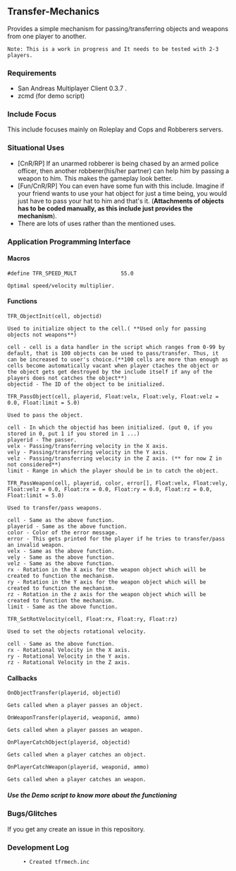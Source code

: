 ## Transfer-Mechanics

Provides a simple mechanism for passing/transferring objects and weapons from one player to another.

`Note: This is a work in progress and It needs to be tested with 2-3 players.`

### Requirements

* San Andreas Multiplayer Client 0.3.7 .
* zcmd (for demo script)

### Include Focus

This include focuses mainly on Roleplay and Cops and Robberers servers.

### Situational Uses

* [CnR/RP] If an unarmed robberer is being chased by an armed police officer, then another robberer(his/her partner) can help him by passing a weapon to him. This makes the gameplay look better.
* [Fun/CnR/RP] You can even have some fun with this include. Imagine if your friend wants to use your hat object for just a time being, you would just have to pass your hat to him and that's it. (**Attachments of objects has to be coded manually, as this include just provides the mechanism**).
* There are lots of uses rather than the mentioned uses.

### Application Programming Interface

#### Macros

```PAWN
#define TFR_SPEED_MULT           	55.0

Optimal speed/velocity multiplier.
```

#### Functions

 ```PAWN
TFR_ObjectInit(cell, objectid)

Used to initialize object to the cell.( **Used only for passing objects not weapons**)

cell - cell is a data handler in the script which ranges from 0-99 by default, that is 100 objects can be used to pass/transfer. Thus, it can be increased to user's choice.(**100 cells are more than enough as cells become automatically vacant when player ctaches the object or the object gets get destroyed by the include itself if any of the players does not catches the object**)
objectid - The ID of the object to be initialized.

```

 ```PAWN
TFR_PassObject(cell, playerid, Float:velx, Float:vely, Float:velz = 0.0, Float:limit = 5.0)
 
Used to pass the object.

cell - In which the objectid has been initialized. (put 0, if you stored in 0, put 1 if you stored in 1 ...)
playerid - The passer.
velx - Passing/transferring velocity in the X axis.
vely - Passing/transferring velocity in the Y axis.
velz - Passing/transferring velocity in the Z axis. (** for now Z in not considered**)
limit - Range in which the player should be in to catch the object.
```

```PAWN
TFR_PassWeapon(cell, playerid, color, error[], Float:velx, Float:vely, Float:velz = 0.0, Float:rx = 0.0, Float:ry = 0.0, Float:rz = 0.0, Float:limit = 5.0)

Used to transfer/pass weapons.

cell - Same as the above function.
playerid - Same as the above function.
color - Color of the error message.
error - This gets printed for the player if he tries to transfer/pass an invalid weapon.
velx - Same as the above function.
vely - Same as the above function.
velz - Same as the above function.
rx - Rotation in the X axis for the weapon object which will be created to function the mechanism.
ry - Rotation in the Y axis for the weapon object which will be created to function the mechanism.
rz - Rotation in the z axis for the weapon object which will be created to function the mechanism.
limit - Same as the above function.
```

```PAWN
TFR_SetRotVelocity(cell, Float:rx, Float:ry, Float:rz)

Used to set the objects rotational velocity.

cell - Same as the above function.
rx - Rotational Velocity in the X axis.
ry - Rotational Velocity in the Y axis.
rz - Rotational Velocity in the Z axis.
```

#### Callbacks

```PAWN
OnObjectTransfer(playerid, objectid)

Gets called when a player passes an object.
```

```PAWN
OnWeaponTransfer(playerid, weaponid, ammo)

Gets called when a player passes an weapon.
```

```PAWN
OnPlayerCatchObject(playerid, objectid)

Gets called when a player catches an object.
```

```PAWN
OnPlayerCatchWeapon(playerid, weaponid, ammo)

Gets called when a player catches an weapon.
```

##### Use the Demo script to know more about the functioning

### Bugs/Glitches

If you get any create an issue in this repository.

### Development Log

`     • Created tfrmech.inc`
